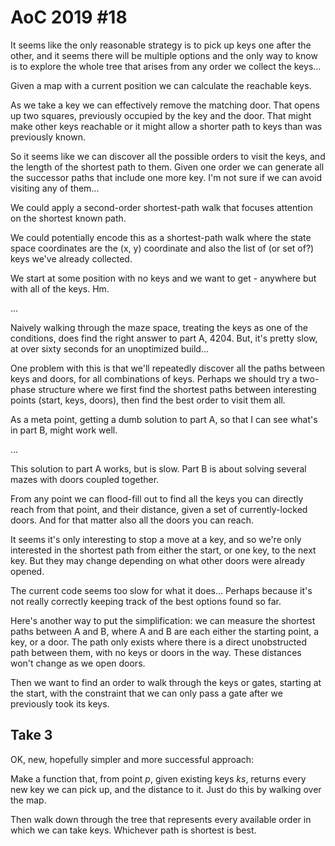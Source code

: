 # AoC 2019 #18

It seems like the only reasonable strategy is to pick up keys one after the
other, and it seems there will be multiple options and the only way to know is
to explore the whole tree that arises from any order we collect the keys...

Given a map with a current position we can calculate the reachable keys.

As we take a key we can effectively remove the matching door. That opens up
two squares, previously occupied by the key and the door. That might make other
keys reachable or it might allow a shorter path to keys than was previously
known.

So it seems like we can discover all the possible orders to visit the keys,
and the length of the shortest path to them. Given one order we can generate
all the successor paths that include one more key. I'm not sure if we can 
avoid visiting any of them...

We could apply a second-order shortest-path walk that focuses attention on the
shortest known path.

We could potentially encode this as a shortest-path walk where the state space
coordinates are the (x, y) coordinate and also the list of (or set of?) keys
we've already collected.

We start at some position with no keys and we want to get - anywhere but with 
all of the keys. Hm.

...

Naively walking through the maze space, treating the keys as one of the
conditions, does find the right answer to part A, 4204. But, it's pretty
slow, at over sixty seconds for an unoptimized build...

One problem with this is that we'll repeatedly discover all the paths between
keys and doors, for all combinations of keys. Perhaps we should try a
two-phase structure where we first find the shortest paths between interesting
points (start, keys, doors), then find the best order to visit them all. 

As a meta point, getting a dumb solution to part A, so that I can see what's
in part B, might work well.

...

This solution to part A works, but is slow. Part B is about solving several 
mazes with doors coupled together.

From any point we can flood-fill out to find all the keys you can directly 
reach from that point, and their distance, given a set of currently-locked
doors. And for that matter also all the doors you can reach.

It seems it's only interesting to stop a move at a key, and so we're only
interested in the shortest path from either the start, or one key, to the
next key. But they may change depending on what other doors were already
opened.

The current code seems too slow for what it does... Perhaps because it's
not really correctly keeping track of the best options found so far.

Here's another way to put the simplification: we can measure the shortest paths
between A and B, where A and B are each either the starting point, a key, or a
door. The path only exists where there is a direct unobstructed path between
them, with no keys or doors in the way. These distances won't change as we open
doors. 

Then we want to find an order to walk through the keys or gates, starting at 
the start, with the constraint that we can only pass a gate after we previously
took its keys. 

## Take 3

OK, new, hopefully simpler and more successful approach:

Make a function that, from point *p*, given existing keys *ks*, returns
every new key we can pick up, and the distance to it. Just do this by walking
over the map.

Then walk down through the tree that represents every available order in which 
we can take keys. Whichever path is shortest is best.